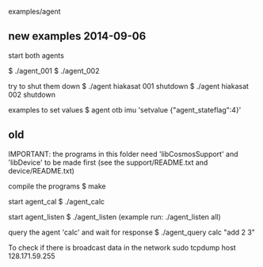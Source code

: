 examples/agent


new examples 2014-09-06
-----------------------
start both agents

$ ./agent_001
$ ./agent_002

try to shut them down
$ ./agent hiakasat 001 shutdown
$ ./agent hiakasat 002 shutdown

examples to set values
$ agent otb imu 'setvalue {"agent_stateflag":4}'

old
----------------------
IMPORTANT: the programs in this folder need 
'libCosmosSupport' and 'libDevice' 
to be made first (see the support/README.txt and device/README.txt)

compile the programs
$ make

start agent_cal
$ ./agent_calc 

start agent_listen
$ ./agent_listen (example run: ./agent_listen all)

query the agent 'calc' and wait for response
$ ./agent_query calc "add 2 3"


To check if there is broadcast data in the network
sudo tcpdump host 128.171.59.255
